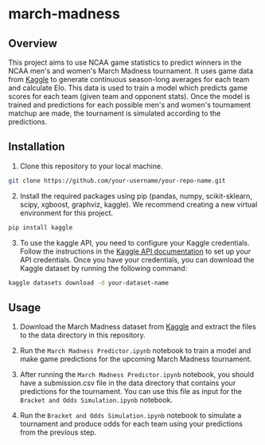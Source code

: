 # march-madness

## Overview
This project aims to use NCAA game statistics to predict winners in the NCAA men's and women's March Madness tournament. It uses game data from [Kaggle](https://www.kaggle.com/competitions/march-machine-learning-mania-2023) to generate continuous season-long averages for each team and calculate Elo. This data is used to train a model which predicts game scores for each team (given team and opponent stats). Once the model is trained and predictions for each possible men's and women's tournament matchup are made, the tournament is simulated according to the predictions. 

## Installation
1. Clone this repository to your local machine.
```bash
git clone https://github.com/your-username/your-repo-name.git
```
2. Install the required packages using pip (pandas, numpy, scikit-sklearn, scipy, xgboost, graphviz, kaggle). We recommend creating a new virtual environment for this project.
```bash
pip install kaggle
```
3. To use the kaggle API, you need to configure your Kaggle credentials. Follow the instructions in the [Kaggle API documentation](https://github.com/Kaggle/kaggle-api#api-credentials) to set up your API credentials. Once you have your credentials, you can download the Kaggle dataset by running the following command:
```bash
kaggle datasets download -d your-dataset-name
```

## Usage
1. Download the March Madness dataset from [Kaggle](https://www.kaggle.com/competitions/march-machine-learning-mania-2023) and extract the files to the data directory in this repository.

2. Run the `March Madness Predictor.ipynb` notebook to train a model and make game predictions for the upcoming March Madness tournament.

3. After running the `March Madness Predictor.ipynb` notebook, you should have a submission.csv file in the data directory that contains your predictions for the tournament. You can use this file as input for the `Bracket and Odds Simulation.ipynb` notebook.

4. Run the `Bracket and Odds Simulation.ipynb` notebook to simulate a tournament and produce odds for each team using your predictions from the previous step.

